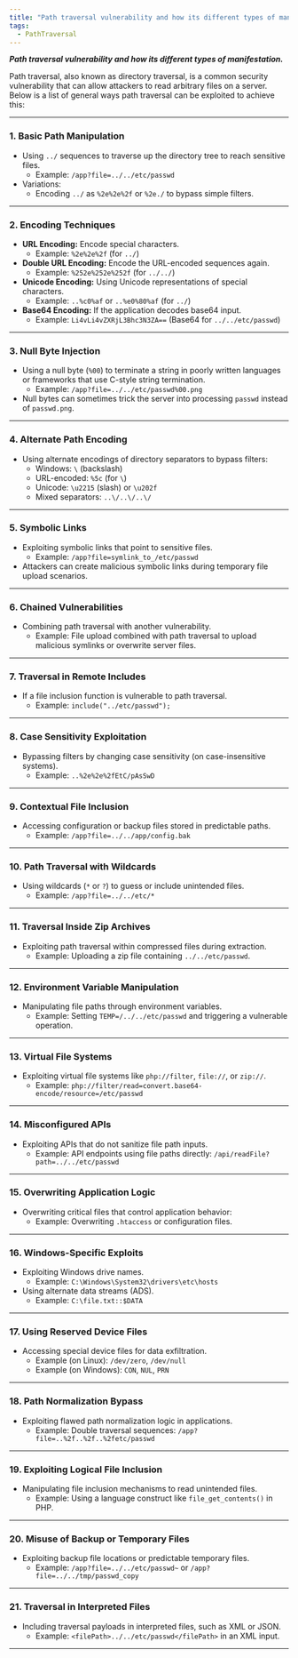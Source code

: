 ```yaml
---
title: "Path traversal vulnerability and how its different types of manifestation"
tags:
  - PathTraversal
---
```


***Path traversal vulnerability and how its different types of manifestation.***

Path traversal, also known as directory traversal, is a common security vulnerability that can allow attackers to read arbitrary files on a server. Below is a list of general ways path traversal can be exploited to achieve this:

---

### **1. Basic Path Manipulation**
- Using `../` sequences to traverse up the directory tree to reach sensitive files.
  - Example: `/app?file=../../etc/passwd`
- Variations:
  - Encoding `../` as `%2e%2e%2f` or `%2e./` to bypass simple filters.

---

### **2. Encoding Techniques**
- **URL Encoding:** Encode special characters.
  - Example: `%2e%2e%2f` (for `../`)
- **Double URL Encoding:** Encode the URL-encoded sequences again.
  - Example: `%252e%252e%252f` (for `../../`)
- **Unicode Encoding:** Using Unicode representations of special characters.
  - Example: `..%c0%af` or `..%e0%80%af` (for `../`)
- **Base64 Encoding:** If the application decodes base64 input.
  - Example: `Li4vLi4vZXRjL3Bhc3N3ZA==` (Base64 for `../../etc/passwd`)

---

### **3. Null Byte Injection**
- Using a null byte (`%00`) to terminate a string in poorly written languages or frameworks that use C-style string termination.
  - Example: `/app?file=../../etc/passwd%00.png`
- Null bytes can sometimes trick the server into processing `passwd` instead of `passwd.png`.

---

### **4. Alternate Path Encoding**
- Using alternate encodings of directory separators to bypass filters:
  - Windows: `\` (backslash)
  - URL-encoded: `%5c` (for `\`)
  - Unicode: `\u2215` (slash) or `\u202f`
  - Mixed separators: `..\/..\/..\/`

---

### **5. Symbolic Links**
- Exploiting symbolic links that point to sensitive files.
  - Example: `/app?file=symlink_to_/etc/passwd`
- Attackers can create malicious symbolic links during temporary file upload scenarios.

---

### **6. Chained Vulnerabilities**
- Combining path traversal with another vulnerability.
  - Example: File upload combined with path traversal to upload malicious symlinks or overwrite server files.

---

### **7. Traversal in Remote Includes**
- If a file inclusion function is vulnerable to path traversal.
  - Example: `include("../etc/passwd");`

---

### **8. Case Sensitivity Exploitation**
- Bypassing filters by changing case sensitivity (on case-insensitive systems).
  - Example: `..%2e%2e%2fEtC/pAsSwD`

---

### **9. Contextual File Inclusion**
- Accessing configuration or backup files stored in predictable paths.
  - Example: `/app?file=../../app/config.bak`

---

### **10. Path Traversal with Wildcards**
- Using wildcards (`*` or `?`) to guess or include unintended files.
  - Example: `/app?file=../../etc/*`

---

### **11. Traversal Inside Zip Archives**
- Exploiting path traversal within compressed files during extraction.
  - Example: Uploading a zip file containing `../../etc/passwd`.

---

### **12. Environment Variable Manipulation**
- Manipulating file paths through environment variables.
  - Example: Setting `TEMP=/../../etc/passwd` and triggering a vulnerable operation.

---

### **13. Virtual File Systems**
- Exploiting virtual file systems like `php://filter`, `file://`, or `zip://`.
  - Example: `php://filter/read=convert.base64-encode/resource=/etc/passwd`

---

### **14. Misconfigured APIs**
- Exploiting APIs that do not sanitize file path inputs.
  - Example: API endpoints using file paths directly: `/api/readFile?path=../../etc/passwd`

---

### **15. Overwriting Application Logic**
- Overwriting critical files that control application behavior:
  - Example: Overwriting `.htaccess` or configuration files.

---

### **16. Windows-Specific Exploits**
- Exploiting Windows drive names.
  - Example: `C:\Windows\System32\drivers\etc\hosts`
- Using alternate data streams (ADS).
  - Example: `C:\file.txt::$DATA`

---

### **17. Using Reserved Device Files**
- Accessing special device files for data exfiltration.
  - Example (on Linux): `/dev/zero`, `/dev/null`
  - Example (on Windows): `CON`, `NUL`, `PRN`

---

### **18. Path Normalization Bypass**
- Exploiting flawed path normalization logic in applications.
  - Example: Double traversal sequences: `/app?file=..%2f..%2f..%2fetc/passwd`

---

### **19. Exploiting Logical File Inclusion**
- Manipulating file inclusion mechanisms to read unintended files.
  - Example: Using a language construct like `file_get_contents()` in PHP.

---

### **20. Misuse of Backup or Temporary Files**
- Exploiting backup file locations or predictable temporary files.
  - Example: `/app?file=../../etc/passwd~` or `/app?file=../../tmp/passwd_copy`

---

### **21. Traversal in Interpreted Files**
- Including traversal payloads in interpreted files, such as XML or JSON.
  - Example: `<filePath>../../etc/passwd</filePath>` in an XML input.

---
